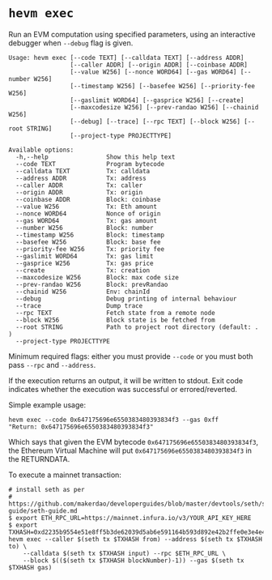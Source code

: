 # `hevm exec`

Run an EVM computation using specified parameters, using an interactive debugger when `--debug` flag is given.

```
Usage: hevm exec [--code TEXT] [--calldata TEXT] [--address ADDR]
                 [--caller ADDR] [--origin ADDR] [--coinbase ADDR]
                 [--value W256] [--nonce WORD64] [--gas WORD64] [--number W256]
                 [--timestamp W256] [--basefee W256] [--priority-fee W256]
                 [--gaslimit WORD64] [--gasprice W256] [--create]
                 [--maxcodesize W256] [--prev-randao W256] [--chainid W256]
                 [--debug] [--trace] [--rpc TEXT] [--block W256] [--root STRING]
                 [--project-type PROJECTTYPE]

Available options:
  -h,--help                Show this help text
  --code TEXT              Program bytecode
  --calldata TEXT          Tx: calldata
  --address ADDR           Tx: address
  --caller ADDR            Tx: caller
  --origin ADDR            Tx: origin
  --coinbase ADDR          Block: coinbase
  --value W256             Tx: Eth amount
  --nonce WORD64           Nonce of origin
  --gas WORD64             Tx: gas amount
  --number W256            Block: number
  --timestamp W256         Block: timestamp
  --basefee W256           Block: base fee
  --priority-fee W256      Tx: priority fee
  --gaslimit WORD64        Tx: gas limit
  --gasprice W256          Tx: gas price
  --create                 Tx: creation
  --maxcodesize W256       Block: max code size
  --prev-randao W256       Block: prevRandao
  --chainid W256           Env: chainId
  --debug                  Debug printing of internal behaviour
  --trace                  Dump trace
  --rpc TEXT               Fetch state from a remote node
  --block W256             Block state is be fetched from
  --root STRING            Path to project root directory (default: . )
  --project-type PROJECTTYPE
```

Minimum required flags: either you must provide `--code` or you must both pass
`--rpc` and `--address`.

If the execution returns an output, it will be written
to stdout. Exit code indicates whether the execution was successful or
errored/reverted.

Simple example usage:

```
hevm exec --code 0x647175696e6550383480393834f3 --gas 0xff
"Return: 0x647175696e6550383480393834f3"
```

Which says that given the EVM bytecode `0x647175696e6550383480393834f3`, the Ethereum
Virtual Machine will put `0x647175696e6550383480393834f3` in the RETURNDATA.

To execute a mainnet transaction:

```
# install seth as per
# https://github.com/makerdao/developerguides/blob/master/devtools/seth/seth-guide/seth-guide.md
$ export ETH_RPC_URL=https://mainnet.infura.io/v3/YOUR_API_KEY_HERE
$ export TXHASH=0xd2235b9554e51e8ff5b3de62039d5ab6e591164b593d892e42b2ffe0e3e4e426
hevm exec --caller $(seth tx $TXHASH from) --address $(seth tx $TXHASH to) \
    --calldata $(seth tx $TXHASH input) --rpc $ETH_RPC_URL \
    --block $(($(seth tx $TXHASH blockNumber)-1)) --gas $(seth tx $TXHASH gas)
```
